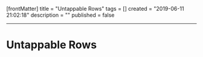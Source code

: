 [frontMatter]
title = "Untappable Rows"
tags = []
created = "2019-06-11 21:02:18"
description = ""
published = false

---

# Untappable Rows